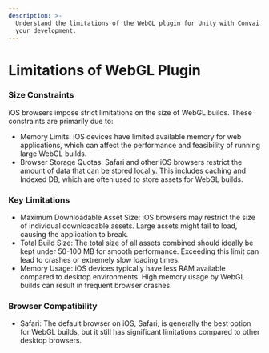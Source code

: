 ```yaml
---
description: >-
  Understand the limitations of the WebGL plugin for Unity with Convai. Optimize
  your development.
---
```


# Limitations of WebGL Plugin

### Size Constraints

iOS browsers impose strict limitations on the size of WebGL builds. These constraints are primarily due to:

* Memory Limits: iOS devices have limited available memory for web applications, which can affect the performance and feasibility of running large WebGL builds.
* Browser Storage Quotas: Safari and other iOS browsers restrict the amount of data that can be stored locally. This includes caching and Indexed DB, which are often used to store assets for WebGL builds.

### Key Limitations

* Maximum Downloadable Asset Size: iOS browsers may restrict the size of individual downloadable assets. Large assets might fail to load, causing the application to break.
* Total Build Size: The total size of all assets combined should ideally be kept under 50-100 MB for smooth performance. Exceeding this limit can lead to crashes or extremely slow loading times.
* Memory Usage: iOS devices typically have less RAM available compared to desktop environments. High memory usage by WebGL builds can result in frequent browser crashes.

### Browser Compatibility

* Safari: The default browser on iOS, Safari, is generally the best option for WebGL builds, but it still has significant limitations compared to other desktop browsers.
